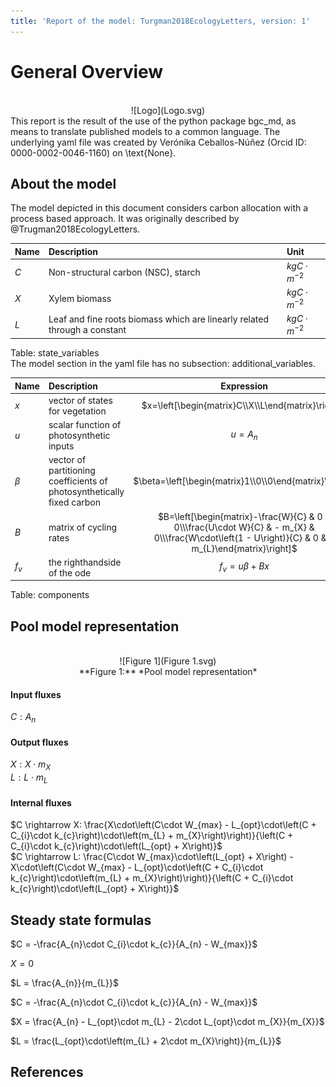 ```yaml
---
title: 'Report of the model: Turgman2018EcologyLetters, version: 1'
---
```

  
  
# General Overview  
  

<br>
<center>
![Logo](Logo.svg)
</center>
This report is the result of the use of the python package bgc_md, as means to translate published models to a common language.  The underlying yaml file was created by Verónika Ceballos-Núñez (Orcid ID: 0000-0002-0046-1160) on \text{None}.  
  
  
  
## About the model  
  
The model depicted in this document considers carbon allocation with a process based approach. It was originally described by @Trugman2018EcologyLetters.  
  
  
  
Name|Description|Unit  
:-----|:-----|:-----  
$C$|Non-structural carbon (NSC), starch|$kgC\cdot m^{-2}$  
$X$|Xylem biomass|$kgC\cdot m^{-2}$  
$L$|Leaf and fine roots biomass which are linearly related through a constant|$kgC\cdot m^{-2}$  
  Table: state_variables  
The model section in the yaml file has no subsection: additional_variables.  
  
Name|Description|Expression  
:-----|:-----|:-----:  
$x$|vector of states for vegetation|$x=\left[\begin{matrix}C\\X\\L\end{matrix}\right]$  
$u$|scalar function of photosynthetic inputs|$u=A_{n}$  
$\beta$|vector of partitioning coefficients of photosynthetically fixed carbon|$\beta=\left[\begin{matrix}1\\0\\0\end{matrix}\right]$  
$B$|matrix of cycling rates|$B=\left[\begin{matrix}-\frac{W}{C} & 0 & 0\\\frac{U\cdot W}{C} & - m_{X} & 0\\\frac{W\cdot\left(1 - U\right)}{C} & 0 & - m_{L}\end{matrix}\right]$  
$f_{v}$|the righthandside of the ode|$f_{v}=u\beta + B x$  
  Table: components  
  
  
## Pool model representation  
  

<br>
<center>
![Figure 1](Figure 1.svg)<br>**Figure 1:** *Pool model representation*<br>
</center>
  
  
#### Input fluxes  
  
$C: A_{n}$  

  
  
#### Output fluxes  
  
$X: X\cdot m_{X}$  
$L: L\cdot m_{L}$  

  
  
#### Internal fluxes  
  
$C \rightarrow X: \frac{X\cdot\left(C\cdot W_{max} - L_{opt}\cdot\left(C + C_{i}\cdot k_{c}\right)\cdot\left(m_{L} + m_{X}\right)\right)}{\left(C + C_{i}\cdot k_{c}\right)\cdot\left(L_{opt} + X\right)}$  
$C \rightarrow L: \frac{C\cdot W_{max}\cdot\left(L_{opt} + X\right) - X\cdot\left(C\cdot W_{max} - L_{opt}\cdot\left(C + C_{i}\cdot k_{c}\right)\cdot\left(m_{L} + m_{X}\right)\right)}{\left(C + C_{i}\cdot k_{c}\right)\cdot\left(L_{opt} + X\right)}$  
  
  
## Steady state formulas  
  
$C = -\frac{A_{n}\cdot C_{i}\cdot k_{c}}{A_{n} - W_{max}}$  
  
  
  
$X = 0$  
  
  
  
$L = \frac{A_{n}}{m_{L}}$  
  
  
  
$C = -\frac{A_{n}\cdot C_{i}\cdot k_{c}}{A_{n} - W_{max}}$  
  
  
  
$X = \frac{A_{n} - L_{opt}\cdot m_{L} - 2\cdot L_{opt}\cdot m_{X}}{m_{X}}$  
  
  
  
$L = \frac{L_{opt}\cdot\left(m_{L} + 2\cdot m_{X}\right)}{m_{L}}$  
  
  
  
  
  
## References  
  

